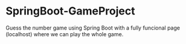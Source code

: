 # SpringBoot-GameProject
Guess the number game using Spring Boot with a fully funcional page (localhost) where we can play the whole game. 
